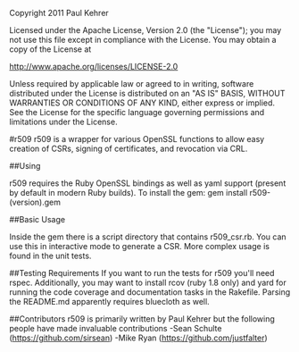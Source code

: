 Copyright 2011 Paul Kehrer

Licensed under the Apache License, Version 2.0 (the "License");
you may not use this file except in compliance with the License.
You may obtain a copy of the License at

   http://www.apache.org/licenses/LICENSE-2.0

Unless required by applicable law or agreed to in writing, software
distributed under the License is distributed on an "AS IS" BASIS,
WITHOUT WARRANTIES OR CONDITIONS OF ANY KIND, either express or implied.
See the License for the specific language governing permissions and
limitations under the License.


#r509
r509 is a wrapper for various OpenSSL functions to allow easy creation of CSRs, signing of certificates, and revocation via CRL.

##Using

r509 requires the Ruby OpenSSL bindings as well as yaml support (present by default in modern Ruby builds).
To install the gem:
    gem install r509-(version).gem

##Basic Usage

Inside the gem there is a script directory that contains r509\_csr.rb. You can use this in interactive mode to generate a CSR. More complex usage is found in the unit tests.

##Testing Requirements
If you want to run the tests for r509 you'll need rspec. Additionally, you may want to install rcov (ruby 1.8 only) and yard for running the code coverage and documentation tasks in the Rakefile. Parsing the README.md apparently requires bluecloth as well.

##Contributors
r509 is primarily written by Paul Kehrer but the following people have made invaluable contributions
-Sean Schulte (https://github.com/sirsean)
-Mike Ryan (https://github.com/justfalter)
